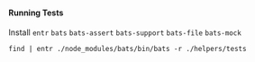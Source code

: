 

#### Running Tests

Install `entr` `bats` `bats-assert` `bats-support` `bats-file` `bats-mock` 

```
find | entr ./node_modules/bats/bin/bats -r ./helpers/tests
```